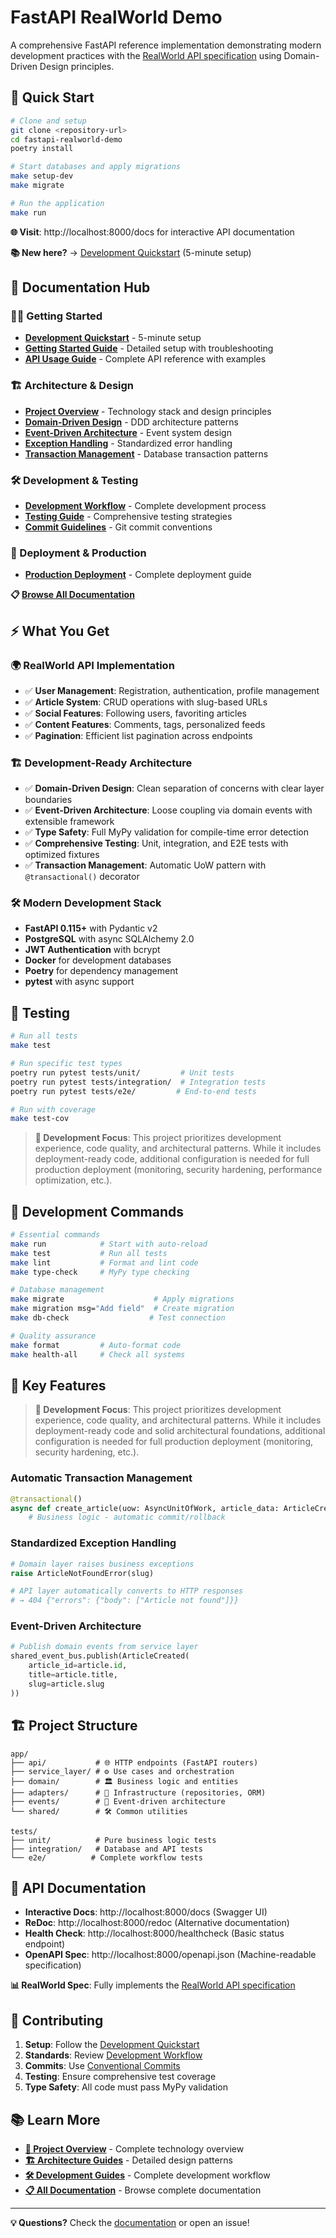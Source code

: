 # FastAPI RealWorld Demo

A comprehensive FastAPI reference implementation demonstrating modern development practices with the [RealWorld API specification](https://realworld-docs.netlify.app/docs/specs/backend-specs/endpoints/) using Domain-Driven Design principles.

## 🚀 Quick Start

```bash
# Clone and setup
git clone <repository-url>
cd fastapi-realworld-demo
poetry install

# Start databases and apply migrations
make setup-dev
make migrate

# Run the application
make run
```

**🌐 Visit**: http://localhost:8000/docs for interactive API documentation

**📚 New here?** → [Development Quickstart](docs/guides/DEVELOPMENT_QUICKSTART.md) (5-minute setup)

## 📖 Documentation Hub

### 🏃‍♂️ Getting Started
- **[Development Quickstart](docs/guides/DEVELOPMENT_QUICKSTART.md)** - 5-minute setup
- **[Getting Started Guide](docs/guides/GETTING_STARTED.md)** - Detailed setup with troubleshooting
- **[API Usage Guide](docs/guides/API_USAGE.md)** - Complete API reference with examples

### 🏗️ Architecture & Design
- **[Project Overview](docs/PROJECT_OVERVIEW.md)** - Technology stack and design principles
- **[Domain-Driven Design](docs/architecture/DOMAIN_DRIVEN_DESIGN.md)** - DDD architecture patterns
- **[Event-Driven Architecture](docs/architecture/EVENT_DRIVEN_ARCHITECTURE.md)** - Event system design
- **[Exception Handling](docs/architecture/EXCEPTION_HANDLING.md)** - Standardized error handling
- **[Transaction Management](docs/architecture/TRANSACTION_MANAGEMENT.md)** - Database transaction patterns

### 🛠️ Development & Testing
- **[Development Workflow](docs/development/DEVELOPMENT_WORKFLOW.md)** - Complete development process
- **[Testing Guide](docs/guides/TESTING.md)** - Comprehensive testing strategies
- **[Commit Guidelines](docs/development/COMMIT_GUIDELINES.md)** - Git commit conventions

### 🚀 Deployment & Production
- **[Production Deployment](docs/deployment/PRODUCTION.md)** - Complete deployment guide

**📋 [Browse All Documentation](docs/README.md)**

## ⚡ What You Get

### 🌍 RealWorld API Implementation
- ✅ **User Management**: Registration, authentication, profile management
- ✅ **Article System**: CRUD operations with slug-based URLs  
- ✅ **Social Features**: Following users, favoriting articles
- ✅ **Content Features**: Comments, tags, personalized feeds
- ✅ **Pagination**: Efficient list pagination across endpoints

### 🏗️ Development-Ready Architecture
- ✅ **Domain-Driven Design**: Clean separation of concerns with clear layer boundaries
- ✅ **Event-Driven Architecture**: Loose coupling via domain events with extensible framework
- ✅ **Type Safety**: Full MyPy validation for compile-time error detection
- ✅ **Comprehensive Testing**: Unit, integration, and E2E tests with optimized fixtures
- ✅ **Transaction Management**: Automatic UoW pattern with `@transactional()` decorator

### 🛠️ Modern Development Stack
- **FastAPI 0.115+** with Pydantic v2
- **PostgreSQL** with async SQLAlchemy 2.0
- **JWT Authentication** with bcrypt
- **Docker** for development databases
- **Poetry** for dependency management
- **pytest** with async support

## 🧪 Testing

```bash
# Run all tests  
make test

# Run specific test types
poetry run pytest tests/unit/         # Unit tests
poetry run pytest tests/integration/  # Integration tests  
poetry run pytest tests/e2e/         # End-to-end tests

# Run with coverage
make test-cov
```

> **🎯 Development Focus**: This project prioritizes development experience, code quality, and architectural patterns. While it includes deployment-ready code, additional configuration is needed for full production deployment (monitoring, security hardening, performance optimization, etc.).

## 🚀 Development Commands

```bash
# Essential commands
make run            # Start with auto-reload
make test           # Run all tests
make lint           # Format and lint code
make type-check     # MyPy type checking

# Database management
make migrate                    # Apply migrations
make migration msg="Add field"  # Create migration
make db-check                  # Test connection

# Quality assurance
make format         # Auto-format code
make health-all     # Check all systems
```

## 🎯 Key Features

> **🎯 Development Focus**: This project prioritizes development experience, code quality, and architectural patterns. While it includes deployment-ready code and solid architectural foundations, additional configuration is needed for full production deployment (monitoring, security hardening, etc.).

### Automatic Transaction Management
```python
@transactional()
async def create_article(uow: AsyncUnitOfWork, article_data: ArticleCreate, user: User) -> Article:
    # Business logic - automatic commit/rollback
```

### Standardized Exception Handling
```python
# Domain layer raises business exceptions
raise ArticleNotFoundError(slug)

# API layer automatically converts to HTTP responses
# → 404 {"errors": {"body": ["Article not found"]}}
```

### Event-Driven Architecture
```python
# Publish domain events from service layer
shared_event_bus.publish(ArticleCreated(
    article_id=article.id,
    title=article.title,
    slug=article.slug
))
```

## 🏗️ Project Structure

```
app/
├── api/           # 🌐 HTTP endpoints (FastAPI routers)
├── service_layer/ # ⚙️ Use cases and orchestration
├── domain/        # 🏛️ Business logic and entities
├── adapters/      # 🔌 Infrastructure (repositories, ORM)
├── events/        # 📡 Event-driven architecture
└── shared/        # 🛠️ Common utilities

tests/
├── unit/          # Pure business logic tests
├── integration/   # Database and API tests
└── e2e/          # Complete workflow tests
```

## 🔗 API Documentation

- **Interactive Docs**: http://localhost:8000/docs (Swagger UI)
- **ReDoc**: http://localhost:8000/redoc (Alternative documentation)
- **Health Check**: http://localhost:8000/healthcheck (Basic status endpoint)
- **OpenAPI Spec**: http://localhost:8000/openapi.json (Machine-readable specification)

**📊 RealWorld Spec**: Fully implements the [RealWorld API specification](https://realworld-docs.netlify.app/docs/specs/backend-specs/endpoints/)

## 🤝 Contributing

1. **Setup**: Follow the [Development Quickstart](docs/guides/DEVELOPMENT_QUICKSTART.md)
2. **Standards**: Review [Development Workflow](docs/development/DEVELOPMENT_WORKFLOW.md)
3. **Commits**: Use [Conventional Commits](docs/development/COMMIT_GUIDELINES.md)
4. **Testing**: Ensure comprehensive test coverage
5. **Type Safety**: All code must pass MyPy validation

## 📚 Learn More

- **[📖 Project Overview](docs/PROJECT_OVERVIEW.md)** - Complete technology overview
- **[🏗️ Architecture Guides](docs/architecture/)** - Detailed design patterns
- **[🛠️ Development Guides](docs/development/)** - Complete development workflow
- **[📋 All Documentation](docs/README.md)** - Browse complete documentation

---

**💡 Questions?** Check the [documentation](docs/README.md) or open an issue!

